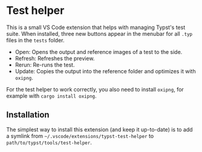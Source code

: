 # Test helper

This is a small VS Code extension that helps with managing Typst's test suite.
When installed, three new buttons appear in the menubar for all `.typ` files in
the `tests` folder.

- Open: Opens the output and reference images of a test to the side.
- Refresh: Refreshes the preview.
- Rerun: Re-runs the test.
- Update: Copies the output into the reference folder and optimizes
  it with `oxipng`.

For the test helper to work correctly, you also need to install `oxipng`, for
example with `cargo install oxipng`.

## Installation
The simplest way to install this extension (and keep it up-to-date) is to add a
symlink from `~/.vscode/extensions/typst-test-helper` to
`path/to/typst/tools/test-helper`.
